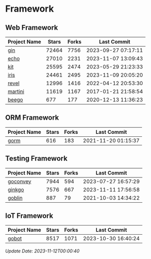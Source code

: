 # Framework

## Web Framework
| Project Name | Stars | Forks | Last Commit |
| ------------ | ----- | ----- | ----------- |
| [gin](https://github.com/gin-gonic/gin) | 72464 | 7756 | 2023-09-27 07:17:11 |
| [echo](https://github.com/labstack/echo) | 27010 | 2231 | 2023-11-07 13:09:43 |
| [kit](https://github.com/go-kit/kit) | 25595 | 2474 | 2023-05-29 21:23:33 |
| [iris](https://github.com/kataras/iris) | 24461 | 2495 | 2023-11-09 20:05:20 |
| [revel](https://github.com/revel/revel) | 12996 | 1416 | 2022-04-12 20:53:30 |
| [martini](https://github.com/go-martini/martini) | 11619 | 1167 | 2017-01-21 21:58:54 |
| [beego](https://github.com/astaxie/beego) | 677 | 177 | 2020-12-13 11:36:23 |

## ORM Framework
| Project Name | Stars | Forks | Last Commit |
| ------------ | ----- | ----- | ----------- |
| [gorm](https://github.com/jinzhu/gorm) | 616 | 183 | 2021-11-20 01:15:37 |

## Testing Framework
| Project Name | Stars | Forks | Last Commit |
| ------------ | ----- | ----- | ----------- |
| [goconvey](https://github.com/smartystreets/goconvey) | 7944 | 594 | 2023-07-27 16:57:29 |
| [ginkgo](https://github.com/onsi/ginkgo) | 7576 | 667 | 2023-11-11 17:56:58 |
| [goblin](https://github.com/franela/goblin) | 887 | 79 | 2021-10-03 14:34:22 |

## IoT Framework
| Project Name | Stars | Forks | Last Commit |
| ------------ | ----- | ----- | ----------- |
| [gobot](https://github.com/hybridgroup/gobot) | 8517 | 1071 | 2023-10-30 16:40:24 |

*Update Date: 2023-11-12T00:00:40*